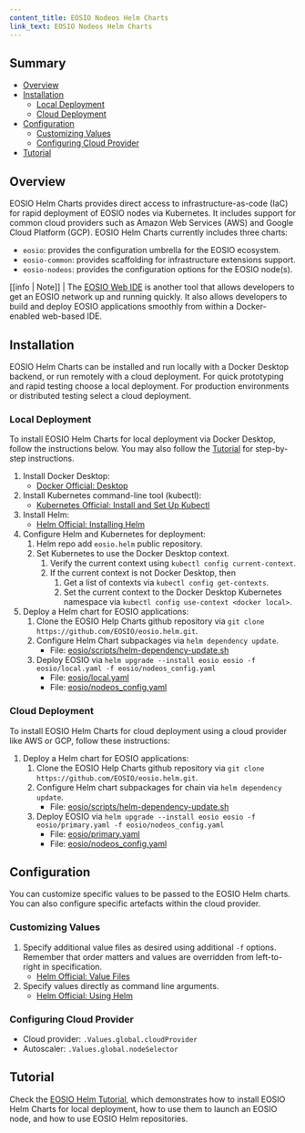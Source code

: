 ```yaml
---
content_title: EOSIO Nodeos Helm Charts
link_text: EOSIO Nodeos Helm Charts
---
```


## Summary

* [Overview](#overview)
* [Installation](#installation)
    * [Local Deployment](#local-deployment)
    * [Cloud Deployment](#cloud-deployment)
* [Configuration](#configuration)
    * [Customizing Values](#customizing-values)
    * [Configuring Cloud Provider](#configuring-cloud-provider)
* [Tutorial](#tutorial)

## Overview

EOSIO Helm Charts provides direct access to infrastructure-as-code (IaC) for rapid deployment of EOSIO nodes via Kubernetes. It includes support for common cloud providers such as Amazon Web Services (AWS) and Google Cloud Platform (GCP). EOSIO Helm Charts currently includes three charts:

  * `eosio`: provides the configuration umbrella for the EOSIO ecosystem.
  * `eosio-common`: provides scaffolding for infrastructure extensions support.
  * `eosio-nodeos`: provides the configuration options for the EOSIO node(s).

[[info | Note]]
| The [EOSIO Web IDE](https://github.com/EOSIO/eosio-web-ide) is another tool that allows developers to get an EOSIO network up and running quickly. It also allows developers to build and deploy EOSIO applications smoothly from within a Docker-enabled web-based IDE.

## Installation

EOSIO Helm Charts can be installed and run locally with a Docker Desktop backend, or run remotely with a cloud deployment. For quick prototyping and rapid testing choose a local deployment. For production environments or distributed testing select a cloud deployment.

### Local Deployment

To install EOSIO Helm Charts for local deployment via Docker Desktop, follow the instructions below. You may also follow the [Tutorial](https://developers.eos.io/welcome/v2.0/tools/eosio-helm/tutorial) for step-by-step instructions.

1. Install Docker Desktop:
    * [Docker Official: Desktop](https://docs.docker.com/desktop)
2. Install Kubernetes command-line tool (kubectl):
    * [Kubernetes Official: Install and Set Up Kubectl](https://kubernetes.io/docs/tasks/tools/install-kubectl)
3. Install Helm:
    * [Helm Official: Installing Helm](https://helm.sh/docs/intro/install)
4. Configure Helm and Kubernetes for deployment:
    1. Helm repo add `eosio.helm` public repository.
    2. Set Kubernetes to use the Docker Desktop context.
        1. Verify the current context using `kubectl config current-context`.
        2. If the current context is not Docker Desktop, then
            1. Get a list of contexts via `kubectl config get-contexts`.
            2. Set the current context to the Docker Desktop Kubernetes namespace via `kubectl config use-context <docker local>`.
5. Deploy a Helm chart for EOSIO applications:
    1. Clone the EOSIO Help Charts github repository via `git clone https://github.com/EOSIO/eosio.helm.git`.
    2. Configure Helm Chart subpackages via `helm dependency update`.
        * File: [eosio/scripts/helm-dependency-update.sh](https://github.com/EOSIO/eosio.helm/blob/master/eosio/scripts/helm-dependency-update.sh)
    3. Deploy EOSIO via `helm upgrade --install eosio eosio -f eosio/local.yaml -f eosio/nodeos_config.yaml`
        * File: [eosio/local.yaml](https://github.com/EOSIO/eosio.helm/blob/master/eosio/local.yaml)
        * File: [eosio/nodeos_config.yaml](https://github.com/EOSIO/eosio.helm/blob/master/eosio/nodeos_config.yaml)

### Cloud Deployment

To install EOSIO Helm Charts for cloud deployment using a cloud provider like AWS or GCP, follow these instructions:

1. Deploy a Helm chart for EOSIO applications:
    1. Clone the EOSIO Help Charts github repository via `git clone https://github.com/EOSIO/eosio.helm.git`.
    1. Configure Helm chart subpackages for chain via `helm dependency update`.
        * File: [eosio/scripts/helm-dependency-update.sh](https://github.com/EOSIO/eosio.helm/blob/master/eosio/scripts/helm-dependency-update.sh)
    1. Deploy EOSIO via `helm upgrade --install eosio eosio -f eosio/primary.yaml -f eosio/nodeos_config.yaml`
        * File: [eosio/primary.yaml](https://github.com/EOSIO/eosio.helm/blob/master/eosio/primary.yaml)
        * File: [eosio/nodeos_config.yaml](https://github.com/EOSIO/eosio.helm/blob/master/eosio/nodeos_config.yaml)

## Configuration

You can customize specific values to be passed to the EOSIO Helm charts. You can also configure specific artefacts within the cloud provider.

### Customizing Values

1. Specify additional value files as desired using additional `-f` options. Remember that order matters and values are overridden from left-to-right in specification.
    * [Helm Official: Value Files](https://helm.sh/docs/chart_template_guide/values_files)
1. Specify values directly as command line arguments.
    * [Helm Official: Using Helm](https://helm.sh/docs/intro/using_helm)

### Configuring Cloud Provider

* Cloud provider: `.Values.global.cloudProvider`
* Autoscaler: `.Values.global.nodeSelector`

## Tutorial

Check the [EOSIO Helm Tutorial](https://developers.eos.io/welcome/v2.0/tools/eosio-helm/tutorial), which demonstrates how to install EOSIO Helm Charts for local deployment, how to use them to launch an EOSIO node, and how to use EOSIO Helm repositories.
